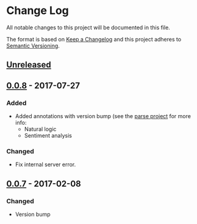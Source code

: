 # Change Log
All notable changes to this project will be documented in this file.

The format is based on [Keep a Changelog](http://keepachangelog.com/)
and this project adheres to [Semantic Versioning](http://semver.org/).


## [Unreleased]

## [0.0.8] - 2017-07-27
### Added
- Added annotations with version bump (see
  the
  [parse project](https://github.com/plandes/clj-nlp-parse/blob/master/CHANGELOG.md) for
  more info:
  * Natural logic
  * Sentiment analysis
  
### Changed
- Fix internal server error.


## [0.0.7] - 2017-02-08
### Changed
- Version bump


[Unreleased]: https://github.com/plandes/clj-nlp-serv/compare/v0.0.7...HEAD
[0.0.8]: https://github.com/plandes/clj-nlp-serv/compare/v0.0.7...v0.0.8
[0.0.7]: https://github.com/plandes/clj-nlp-serv/compare/v0.0.6...v0.0.7
